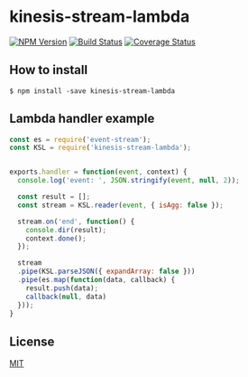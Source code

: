 kinesis-stream-lambda
=====================

[![NPM Version][npm-image]][npm-url]
[![Build Status](https://travis-ci.org/tilfin/kinesis-stream-lambda.svg?branch=master)](https://travis-ci.org/tilfin/kinesis-stream-lambda)
[![Coverage Status](https://coveralls.io/repos/github/tilfin/kinesis-stream-lambda/badge.svg?branch=master)](https://coveralls.io/github/tilfin/kinesis-stream-lambda?branch=master)

## How to install

```
$ npm install -save kinesis-stream-lambda
```

## Lambda handler example

```javascript
const es = require('event-stream');
const KSL = require('kinesis-stream-lambda');


exports.handler = function(event, context) {
  console.log('event: ', JSON.stringify(event, null, 2));

  const result = [];
  const stream = KSL.reader(event, { isAgg: false });

  stream.on('end', function() {
    console.dir(result);
    context.done();
  });

  stream
  .pipe(KSL.parseJSON({ expandArray: false }))
  .pipe(es.map(function(data, callback) {
    result.push(data);
    callback(null, data)
  }));
}
```

## License

  [MIT](LICENSE)

[npm-image]: https://img.shields.io/npm/v/kinesis-stream-lambda.svg
[npm-url]: https://npmjs.org/package/kinesis-stream-lambda
